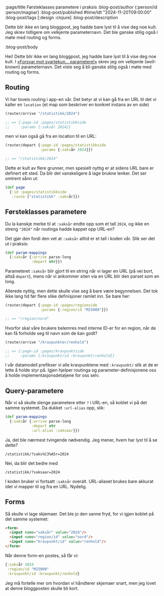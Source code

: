 :page/title Førsteklasses parametere i praksis
:blog-post/author {:person/id :person/magnar}
:blog-post/published #time/ldt "2024-11-20T09:00:00"
:blog-post/tags [:design :clojure]
:blog-post/description

Dette blir ikke en lang bloggpost, jeg hadde bare lyst til å vise deg noe kult.
Jeg skrev tidligere om velkjente parameternavn. Det ble ganske stilig også i
møte med routing og forms.

:blog-post/body

Hei! Dette blir ikke en lang bloggpost, jeg hadde bare lyst til å vise deg noe
kult. I [«Forsvar mot svartekun... parametere!»](/forsvar-mot-svartekunster/)
skrev jeg om velkjente (*well-known*) parameternavn. Det viste seg å bli ganske
stilig også i møte med routing og forms.

## Routing

Vi har toveis routing i app-en vår. Det betyr at vi kan gå fra en URL til det vi
kaller en `location` (et map som beskriver en konkret instans av en side)

```clj
(router/arrive "/statistikk/2024")

;; => {:page-id :pages/statistikkside
;;     :params {:saksår 2024}}
```

men vi kan også gå fra en location til en URL:

```clj
(router/depart {:page-id :pages/statistikkside
                :params {:saksår 2024}})

;; => "/statistikk/2024"
```

Dette er kult av flere grunner, men spesielt nyttig er at sidens URL bare er
definert ett sted. Da blir det vanskeligere å lage brukne lenker.
Det ser omtrent sånn ut:

```clj
(def page
  {:id :pages/statistikkside
   :route ["statistikk" :saksår]})
```

## Førsteklasses parametere

Du la kanskje merke til at `:saksår` endte opp som et tall `2024`, og ikke en
streng `"2024"` når routinga hadde kappet opp URL-en?

Det gjør den fordi den vet at `:saksår` alltid er et tall i koden vår. Slik ser
det ut i praksis:

```clj
(def param-mappings
  {:saksår {:arrive parse-long
            :depart str}})
```

Parameteret `:saksår` blir gjort til en string når vi lager en URL (på vei
bort, altså `depart`), mens når vi ankommer siten via en URL blir den parset som
en long.

Allerede nyttig, men dette skulle vise seg å bare være begynnelsen. Det tok ikke
lang tid før flere slike definisjoner ramlet inn. Se bare her:

```clj
(router/depart {:page-id :pages/regionside
                :params {:region/id "M25000"}})

;; => "/region/nord"
```

Hvorfor skal våre brukere belemres med interne ID-er for en region, når de kan
få forholde seg til navn som de kan godt?

```clj
(router/arrive "/kravpunkter/renhold")

;; => {:page-id :pages/kravpunktside
;;     :params {:kravpunkt/id :kravpunkt/renhold}}
```

I vår datamodell prefikser vi alle kravpunktene med `:kravpunkt/` slik at de er
lette å holde styr på. Igjen hjelper routinga og parameter-definisjonene oss å
holde implementasjonsdetaljene for oss selv.

## Query-parametere

Når vi så skulle slenge parametere etter `?` i URL-en, så koblet vi på det
samme systemet. Da dukket `:url-alias` opp, slik:

```clj
(def param-mappings
  {:saksår {:arrive parse-long
            :depart str
            :url-alias :saksaar}})
```

Ja, det ble nærmest tvingende nødvendig. Jeg mener, hvem har lyst til å se dette?

```
/statistikk/?saks%C3%A5r=2024
```

Nei, da blir det bedre med

```
/statistikk/?saksaar=2024
```

I koden bruker vi fortsatt `:saksår` overalt. URL-aliaset brukes bare akkurat
idet vi mapper til og fra en URL. Nydelig.

## Forms

Så skulle vi lage skjemaer. Det ble jo den sanne fryd, for vi igjen koblet på
det samme systemet:

```html
<form>
  <input name="saksår" value="2024"/>
  <input name="region/id" value="nord"/>
  <input name="kravpunkt/id" value="renhold"/>
</form>
```

Når denne form-en postes, så får vi:

```clj
{:saksår 2024
 :region/id "M25000"
 :kravpunkt/id :kravpunkt/renhold}
```

Jeg må fortelle mer om hvordan vi håndterer skjemaer snart, men jeg lovet at
denne bloggposten skulle bli kort.
